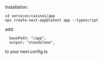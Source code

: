 Installation:
```
cd services/casino1/app
npx create-next-app@latest app --typescript
```

add:
```
  basePath: "/app",
  output: "standalone",
```
to your next.config.ts

